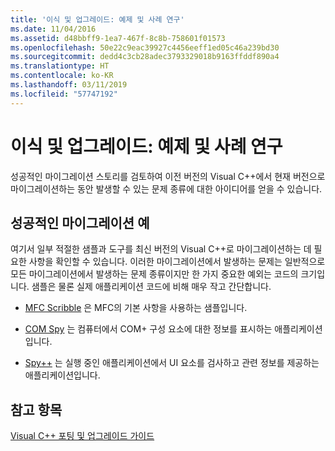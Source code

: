 ```yaml
---
title: '이식 및 업그레이드: 예제 및 사례 연구'
ms.date: 11/04/2016
ms.assetid: d48bbff9-1ea7-467f-8c8b-758601f01573
ms.openlocfilehash: 50e22c9eac39927c4456eeff1ed05c46a239bd30
ms.sourcegitcommit: dedd4c3cb28adec3793329018b9163ffddf890a4
ms.translationtype: HT
ms.contentlocale: ko-KR
ms.lasthandoff: 03/11/2019
ms.locfileid: "57747192"
---
```

# <a name="porting-and-upgrading-examples-and-case-studies"></a>이식 및 업그레이드: 예제 및 사례 연구

성공적인 마이그레이션 스토리를 검토하여 이전 버전의 Visual C++에서 현재 버전으로 마이그레이션하는 동안 발생할 수 있는 문제 종류에 대한 아이디어를 얻을 수 있습니다.

## <a name="examples-of-successful-migrations"></a>성공적인 마이그레이션 예

여기서 일부 적절한 샘플과 도구를 최신 버전의 Visual C++로 마이그레이션하는 데 필요한 사항을 확인할 수 있습니다. 이러한 마이그레이션에서 발생하는 문제는 일반적으로 모든 마이그레이션에서 발생하는 문제 종류이지만 한 가지 중요한 예외는 코드의 크기입니다. 샘플은 물론 실제 애플리케이션 코드에 비해 매우 작고 간단합니다.

- [MFC Scribble](../porting/porting-guide-mfc-scribble.md) 은 MFC의 기본 사항을 사용하는 샘플입니다.

- [COM Spy](../porting/porting-guide-mfc-scribble.md) 는 컴퓨터에서 COM+ 구성 요소에 대한 정보를 표시하는 애플리케이션입니다.

- [Spy++](../porting/porting-guide-spy-increment.md) 는 실행 중인 애플리케이션에서 UI 요소를 검사하고 관련 정보를 제공하는 애플리케이션입니다.

## <a name="see-also"></a>참고 항목

[Visual C++ 포팅 및 업그레이드 가이드](../porting/visual-cpp-porting-and-upgrading-guide.md)
